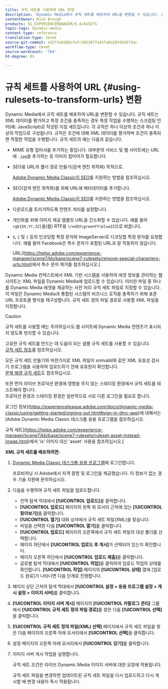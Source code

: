 ```yaml
---
title: 규칙 세트를 사용하여 URL 변형
description: 'Dynamic Media에서 규칙 세트를 배포하여 URL을 변환할 수 있습니다. 규칙 세트는 XML 데이터를 평가하고 특정 조건을 충족하는 경우 특정 작업을 수행하는 스크립팅 언어(예: JavaScript)로 작성된 지침 세트입니다. '
contentOwner: Rick Brough
products: SG_EXPERIENCEMANAGER/6.4/ASSETS
topic-tags: dynamic-media
content-type: reference
translation-type: tm+mt
source-git-commit: 425f1e6288cfafc3053877a43fa0a20fd5d2f3ac
workflow-type: tm+mt
source-wordcount: '764'
ht-degree: 0%

---
```



# 규칙 세트를 사용하여 URL {#using-rulesets-to-transform-urls} 변환

Dynamic Media에서 규칙 세트를 배포하여 URL을 변환할 수 있습니다. 규칙 세트는 XML 데이터를 평가하고 특정 조건을 충족하는 경우 특정 작업을 수행하는 스크립팅 언어(예: JavaScript)로 작성된 지침 세트입니다. 각 규칙은 하나 이상의 조건과 하나 이상의 작업으로 구성됩니다. 규칙은 조건에 대해 XML 데이터를 평가하며 조건이 충족되면 적절한 작업을 수행합니다. 규칙 세트의 예는 다음과 같습니다.

* MIME 유형 접미사를 추가하는 중입니다. 대부분의 서비스 및 웹 사이트에는 URL에 `.jpg`을 추가하는 등 이미지 접미어가 필요합니다.
* SEO용 URL의 폴더 경로 만들기(검색 엔진 최적화) 목적으로.

   [Adobe Dynamic Media Classic이 SEO](/help/assets/assets/s7_seo.pdf)를 지원하는 방법을 참조하십시오.

* SEO(검색 엔진 최적화)를 위해 URL에 메타데이터를 추가합니다.

   [Adobe Dynamic Media Classic이 SEO](/help/assets/assets/s7_seo.pdf)를 지원하는 방법을 참조하십시오.

* 다운로드를 트리거하도록 컨텐츠 처리를 설정합니다.
* 개인화를 위해 이미지 제공 템플릿 URL을 간소화할 수 있습니다. 예를 들어 `rgb{XX,YY,ZZ}`을(를) RTF용 `\redXX\greenYY\blueZZ`으로 바꿉니다.

* `$`, `{` 및 `}` 등의 인코딩할 특정 문자와 ImageServer로 디코딩할 특정 문자를 요청합니다. 예를 들어 Facebook은 특수 문자가 포함된 URL과 잘 작동하지 않습니다.

   URL](https://helpx.adobe.com/experience-manager/scene7/kb/base/scene7-rulesets/remove-special-characters-urls.html)에서 특수 문자 제거를 참조하십시오.[

Dynamic Media 컨텍스트에서 XML 기반 시스템을 사용하여 에셋 정보를 관리하는 웹 사이트는 XML 파일을 Dynamic Media에 업로드할 수 있습니다. 이러한 파일 중 하나를 Dynamic Media 에셋을 제공하는 사전 처리 규칙 세트 파일로 지정할 수 있습니다. 이 파일은 Dynamic Media과 통합된 시스템의 비즈니스 로직을 충족하기 위해 표준 URL 프로토콜 형식을 재구성합니다. 규칙 세트 정의 파일 경로로 사용할 XML 파일을 지정합니다.

>[!CAUTION]
>
>규칙 세트를 사용할 때는 주의하십시오.웹 사이트에 Dynamic Media 컨텐츠가 표시되지 않도록 방지할 수 있습니다.

고유한 규칙 세트를 만드는 데 도움이 되는 샘플 규칙 세트를 사용할 수 있습니다.\
[규칙 세트 참조](https://docs.adobe.com/content/help/en/dynamic-media-developer-resources/image-serving-api/image-serving-api/rule-set-reference/c-rule-set-reference.html)를 참조하십시오.

모든 규칙 세트 만들기와 마찬가지로 XML 파일이 xmlvalid와 같은 XML 유효성 검사기 프로그램을 사용하여 업로드하기 전에 유효한지 확인합니다.\
[문제 해결 규칙 세트](https://helpx.adobe.com/experience-manager/scene7/kb/base/scene7-rulesets/scene7-ruleset-troubleshooting.html)도 참조하십시오.

또한 먼저 라이브 프로덕션 환경에 영향을 주지 않는 스테이징 환경에서 규칙 세트를 테스트해야 합니다.\
프로덕션 환경과 스테이징 환경은 일반적으로 서로 다른 로그인을 필요로 합니다.

로그인 정보](https://experienceleague.adobe.com/docs/dynamic-media-classic/using/getting-started/signing-out.html#sign-in-dmc-app)에 대해서는 [Adobe Dynamic Media Classic 데스크톱 응용 프로그램을 참조하십시오.

<!-- * **NA staging environment** login page: [https://s7sps1-staging.scene7.com/IpsWeb/](https://s7sps1-staging.scene7.com/IpsWeb/)
* **EMEA staging environment** login page: [https://s7sps3-staging.scene7.com/IpsWeb/](https://s7sps3-staging.scene7.com/IpsWeb/)
* **JAPAC staging environment** login page: [https://s7sps5-staging.scene7.com/IpsWeb/](https://s7sps5-staging.scene7.com/IpsWeb/) -->

규칙 세트](https://helpx.adobe.com/experience-manager/scene7/kb/base/scene7-rulesets/ruleset-asset-instead-image.html)에서 &#39;is&#39; 이미지 대신 &#39;asset&#39; 사용을 참조하십시오.[

**XML 규칙 세트를 배포하려면:**

1. [Dynamic Media Classic 데스크톱 응용 프로그램](https://experienceleague.adobe.com/docs/dynamic-media-classic/using/getting-started/signing-out.html#sign-in-dmc-app)에 로그인합니다.

   프로비저닝 시 Adobe에서 자격 증명 및 로그인을 제공했습니다. 이 정보가 없는 경우 기술 지원에 문의하십시오.

1. 다음을 수행하여 규칙 세트 파일을 업로드합니다.

   * 전역 탐색 막대에서 **[!UICONTROL 업로드]**&#x200B;를 클릭합니다.
   * **[!UICONTROL 업로드]** 페이지의 왼쪽 위 모서리 근처에 있는 **[!UICONTROL 찾아보기]**&#x200B;를 클릭합니다.
   * **[!UICONTROL 열기]** 대화 상자에서 규칙 세트 파일(XML)을 찾습니다.
   * 파일을 선택한 다음 **[!UICONTROL 열기]**&#x200B;를 클릭합니다.
   * **[!UICONTROL 업로드]** 페이지의 오른쪽에서 규칙 세트 파일의 대상 폴더를 선택합니다.
   * 페이지 하단에서 **[!UICONTROL 업로드 후 게시]**&#x200B;가 선택되어 있는지 확인합니다.
   * 페이지 오른쪽 하단에서 **[!UICONTROL 업로드 제출]**&#x200B;을 클릭합니다.
   * 글로벌 탐색 막대에서 **[!UICONTROL 작업]**&#x200B;을 클릭하여 업로드 작업의 상태를 확인합니다. **[!UICONTROL 작업]** 페이지의 **[!UICONTROL 상태]** 열에 [업로드 완료]가 나타나면 다음 단계로 진행합니다.

1. 페이지 상단 근처의 탐색 막대에서 **[!UICONTROL 설정 > 응용 프로그램 설정 > 게시 설정 > 이미지 서버]**&#x200B;를 클릭합니다.
1. **[!UICONTROL 이미지 서버 게시]** 페이지의 **[!UICONTROL 카탈로그 관리]** 그룹에서 **[!UICONTROL 규칙 세트 정의 파일 경로]**&#x200B;를 찾은 다음 **[!UICONTROL 선택]**&#x200B;을 클릭합니다.
1. **[!UICONTROL 규칙 세트 정의 파일(XML) 선택]** 페이지에서 규칙 세트 파일을 찾은 다음 페이지의 오른쪽 아래 모서리에서 **[!UICONTROL 선택]**&#x200B;을 클릭합니다.
1. 설정 페이지의 오른쪽 아래 모서리에서 **[!UICONTROL 닫기]**&#x200B;를 클릭합니다.
1. 이미지 서버 게시 작업을 실행합니다.

   규칙 세트 조건은 라이브 Dynamic Media 이미지 서버에 대한 요청에 적용됩니다.

   규칙 세트 파일을 변경하면 업데이트된 규칙 세트 파일을 다시 업로드하고 다시 게시할 때 변경 내용이 즉시 적용됩니다.

